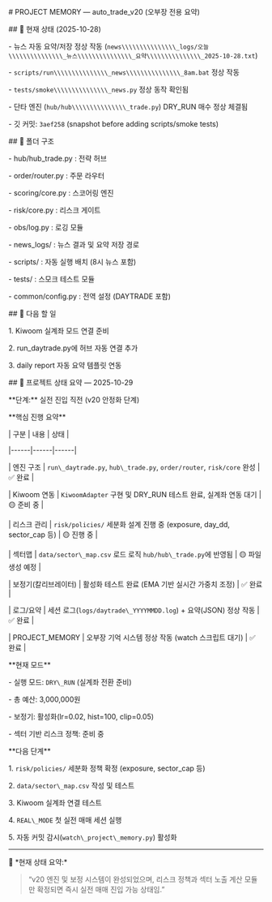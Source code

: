 \# PROJECT MEMORY — auto\_trade\_v20 (오부장 전용 요약)



\## 📅 현재 상태 (2025-10-28)

\- 뉴스 자동 요약/저장 정상 작동 (`news\\\\\\\\\\\\\\\_logs/오늘\\\\\\\\\\\\\\\_뉴스\\\\\\\\\\\\\\\_요약\\\\\\\\\\\\\\\_2025-10-28.txt`)

\- `scripts/run\\\\\\\\\\\\\\\_news\\\\\\\\\\\\\\\_8am.bat` 정상 작동

\- `tests/smoke\\\\\\\\\\\\\\\_news.py` 정상 동작 확인됨

\- 단타 엔진 (`hub/hub\\\\\\\\\\\\\\\_trade.py`) DRY\_RUN 매수 정상 체결됨

\- 깃 커밋: `3aef258` (snapshot before adding scripts/smoke tests)



\## 📂 폴더 구조

\- hub/hub\_trade.py : 전략 허브

\- order/router.py : 주문 라우터

\- scoring/core.py : 스코어링 엔진

\- risk/core.py : 리스크 게이트

\- obs/log.py : 로깅 모듈

\- news\_logs/ : 뉴스 결과 및 요약 저장 경로

\- scripts/ : 자동 실행 배치 (8시 뉴스 포함)

\- tests/ : 스모크 테스트 모듈

\- common/config.py : 전역 설정 (DAYTRADE 포함)



\## 🔧 다음 할 일

1\. Kiwoom 실계좌 모드 연결 준비

2\. run\_daytrade.py에 허브 자동 연결 추가

3\. daily report 자동 요약 템플릿 연동



\## 📅 프로젝트 상태 요약 — 2025-10-29



\*\*단계:\*\* 실전 진입 직전 (v20 안정화 단계)



\*\*핵심 진행 요약\*\*

| 구분 | 내용 | 상태 |

|------|------|------|

| 엔진 구조 | `run\_daytrade.py`, `hub\_trade.py`, `order/router`, `risk/core` 완성 | ✅ 완료 |

| Kiwoom 연동 | `KiwoomAdapter` 구현 및 DRY\_RUN 테스트 완료, 실계좌 연동 대기 | 🟡 준비 중 |

| 리스크 관리 | `risk/policies/` 세분화 설계 진행 중 (exposure, day\_dd, sector\_cap 등) | 🟡 진행 중 |

| 섹터맵 | `data/sector\_map.csv` 로드 로직 `hub/hub\_trade.py`에 반영됨 | 🟡 파일 생성 예정 |

| 보정기(칼리브레이터) | 활성화 테스트 완료 (EMA 기반 실시간 가중치 조정) | ✅ 완료 |

| 로그/요약 | 세션 로그(`logs/daytrade\_YYYYMMDD.log`) + 요약(JSON) 정상 작동 | ✅ 완료 |

| PROJECT\_MEMORY | 오부장 기억 시스템 정상 작동 (watch 스크립트 대기) | ✅ 완료 |



\*\*현재 모드\*\*

\- 실행 모드: `DRY\_RUN` (실계좌 전환 준비)

\- 총 예산: 3,000,000원

\- 보정기: 활성화(lr=0.02, hist=100, clip=0.05)

\- 섹터 기반 리스크 정책: 준비 중



\*\*다음 단계\*\*

1\. `risk/policies/` 세분화 정책 확정 (exposure, sector\_cap 등)

2\. `data/sector\_map.csv` 작성 및 테스트

3\. Kiwoom 실계좌 연결 테스트

4\. `REAL\_MODE` 첫 실전 매매 세션 실행

5\. 자동 커밋 감시(`watch\_project\_memory.py`) 활성화



---



🧩 \*현재 상태 요약:\*  

> “v20 엔진 및 보정 시스템이 완성되었으며, 리스크 정책과 섹터 노출 계산 모듈만 확정되면 즉시 실전 매매 진입 가능 상태임.”




